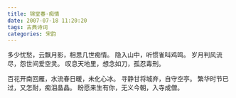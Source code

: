 ```yaml
---
title: 锦堂春·痴情
date: 2007-07-18 11:20:20
tags: 古典诗词
categories: 宋韵
---
```

多少忧愁，云飘月影，相思几世痴情。
隐入山中，听惯雀叫鸡鸣。
岁月判风流尽，怨世间爱空灵。
叹息天地里，想念如刀，孤忍毒刑。

百花开南回雁，水流春日暖，未化心冰。
寻静甘将城弃，自守空亭。
繁华时节已过，又怎耐，痴泪晶晶。
盼愿来生有你，无义今朝，入寺成僧。
